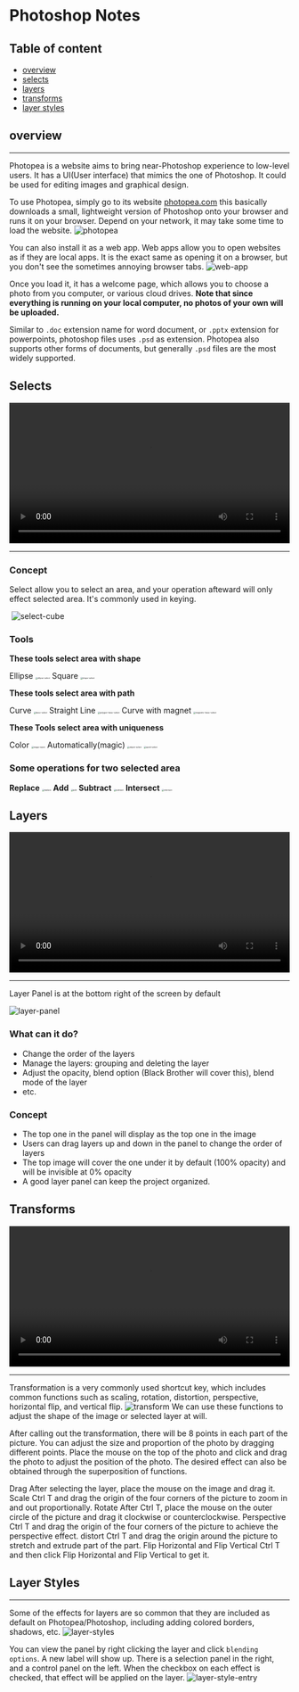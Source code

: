 # Photoshop Notes

## Table of content

- [overview](#overview)
- [selects](#selects)
- [layers](#layers)
- [transforms](#transforms)
- [layer styles](#layer-styles)

## overview

---
Photopea is a website aims to bring near-Photoshop experience to low-level users. It has a UI(User interface) that mimics the one of Photoshop. It could be used for editing images and graphical design.

To use Photopea, simply go to its website [photopea.com](https://www.photopea.com/) this basically downloads a small, lightweight version of Photoshop onto your browser and runs it on your browser. Depend on your network, it may take some time to load the website.
![photopea](./img/photopea.png)

You can also install it as a web app. Web apps allow you to open websites as if they are local apps. It is the exact same as opening it on a browser, but you don't see the sometimes annoying browser tabs.
![web-app](./img/web-app.png)


Once you load it, it has a welcome page, which allows you to choose a photo from you computer, or various cloud drives. **Note that since everything is running on your local computer, no photos of your own will be uploaded.**

Similar to `.doc` extension name for word document, or `.pptx` extension for powerpoints, photoshop files uses `.psd` as extension. Photopea also supports other forms of documents, but generally `.psd` files are the most widely supported.

## Selects

<video style="width: 100%;" src="./video/Select Explain Subtitle Output.mp4" controls></video>

---

### Concept

Select allow you to select an area, and your operation afteward will only effect selected area.
It's commonly used in keying.

​	![select-cube](./img/select-tools/select-cube.png)

### Tools

**These tools select area with shape**

Ellipse
<img src="./img/select-tools/ellipse-select.png" alt="ellipse-select" style="zoom:25%;" />
Square
<img src="./img/select-tools/shape-select.png" alt="shape-select" style="zoom:25%;" />

**These tools select area with path**

Curve
<img src="./img/select-tools/lasso-select.png" alt="lasso-select" style="zoom:25%;" />
Straight Line
<img src="./img/select-tools/polygon-lasso-select.png" alt="polygon-lasso-select" style="zoom:25%;" />
Curve with magnet
<img src="./img/select-tools/magnetic-lasso-select.png" alt="magnetic-lasso-select" style="zoom:25%;" />

**These Tools select area with uniqueness**

Color
<img src="./img/select-tools/magic-wand.png" alt="magic-wand" style="zoom:25%;" />
Automatically(magic)
<img src="./img/select-tools/object-select.png" alt="object-select" style="zoom:25%;" />
<img src="./img/select-tools/quick-select.png" alt="quick-select" style="zoom:25%;" />

### Some operations for two selected area

**Replace**
<img src="./img/select-tools/replace.png" alt="replace" style="zoom:25%;" />
**Add**
<img src="./img/select-tools/add.png" alt="add" style="zoom:25%;" />
**Subtract**
<img src="./img/select-tools/subtract.png" alt="subtract" style="zoom:25%;" />
**Intersect**
<img src="./img/select-tools/intersect.png" alt="intersect" style="zoom:25%;" />




## Layers

<video style="width: 100%;" src="./video/Layer Explain Caption Output.mp4" controls></video>

---

Layer Panel is at the bottom right of the screen by default

![layer-panel](.\img\layer-panel.png)

### What can it do?

- Change the order of the layers
- Manage the layers: grouping and deleting the layer
- Adjust the opacity, blend option (Black Brother will cover this), blend mode of the layer
- etc.



### Concept

- The top one in the panel will display as the top one in the image
- Users can drag layers up and down in the panel to change the order of layers
- The top image will cover the one under it by default (100% opacity) and will be invisible at 0% opacity
- A good layer panel can keep the project organized.  

## Transforms

<video style="width: 100%;" src="./video/Transform Explain Output.mp4" controls></video>

---

Transformation is a very commonly used shortcut key, which includes common functions such as scaling, rotation, distortion, perspective, horizontal flip, and vertical flip.
![transform](./img/transform.png)
We can use these functions to adjust the shape of the image or selected layer at will. 

After calling out the transformation, there will be 8 points in each part of the picture. You can adjust the size and proportion of the photo by dragging different points. Place the mouse on the top of the photo and click and drag the photo to adjust the position of the photo. The desired effect can also be obtained through the superposition of functions.

Drag After selecting the layer, place the mouse on the image and drag it. Scale Ctrl T and drag the origin of the four corners of the picture to zoom in and out proportionally. Rotate After Ctrl T, place the mouse on the outer circle of the picture and drag it clockwise or counterclockwise. Perspective Ctrl T and drag the origin of the four corners of the picture to achieve the perspective effect. distort Ctrl T and drag the origin around the picture to stretch and extrude part of the part. Flip Horizontal and Flip Vertical Ctrl T and then click Flip Horizontal and Flip Vertical to get it.

## Layer Styles

---
Some of the effects for layers are so common that they are included as default on Photopea/Photoshop, including adding colored borders, shadows, etc.
![layer-styles](./img/layer-styles.png)


You can view the panel by right clicking the layer and click `blending options`. A new label will show up. There is a selection panel in the right, and a control panel on the left. When the checkbox on each effect is checked, that effect will be applied on the layer.
![layer-style-entry](./img/layer-style-entry.png)

